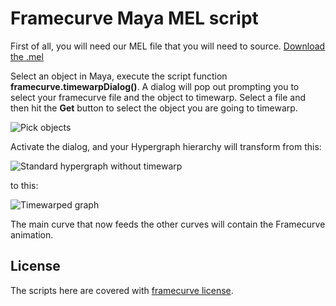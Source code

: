 # Framecurve Maya MEL script

First of all, you will need our MEL file that you will need to source.
[Download the .mel](scripts/framecurveApplyTimewarp.mel)

Select an object in Maya, execute the script function **framecurve.timewarpDialog()**.
A dialog will pop out prompting you to select your framecurve file and the object to timewarp.
Select a file and then hit the **Get** button to select the object you are going to timewarp.

![Pick objects](framecurve_maya/raw/master/images/fc_maya_pick.png)

Activate the dialog, and your Hypergraph hierarchy will transform from this:

![Standard hypergraph without timewarp](framecurve_maya/raw/master/images/fc_maya_hyper.png)

to this:

![Timewarped graph](framecurve_maya/raw/master/images/fc_maya_modified_hyper.png)

The main curve that now feeds the other curves will contain the Framecurve animation.

## License

The scripts here are covered with [framecurve license](http://framecurve.org/scripts/#license).